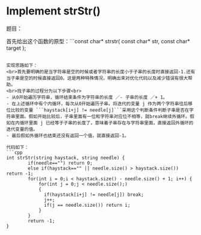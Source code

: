 # Implement strStr()
题目：

首先给出这个函数的原型：```const char* strstr( const char* str, const char* target );
```也就是给定一个子串，查看这个子串是否在给定的字符串里面。假如存在，在这道题目里面，返回这个子串第一个字符对应在字符串里面的位置；假如不存在就返回-1。

实现思路如下：
<br>首先要明确的是当字符串是空的时候或者字符串的长度小于子串的长度时直接返回-1.还有当子串是空的时候直接返回0。这是两种特殊情况，明确出来对优化代码以及减少错误有很大帮助。
<br>找子串的过程分为以下步骤<br>
- 从0开始遍历字符串，循环结束条件为字符串的长度 ／- 子串的长度 ／+ 1。
- 在上述循环中有个内循环，每次从0开始遍历子串。将迭代的变量 j 作为两个字符串往后移位比较的变量 ```haystack[i+j] != needle[j]```采用这个判断条件判断子串是否在字符串里面。假如开始比较后，子串里面有一位和字符串对应位不相等，就break继续外循环。假如在内循环里面 j 已经等于子串的长度了，意味着子串存在与字符串里面，直接返回外循环的迭代变量的值。
- 最后假如外循环也结束还没有返回一个值，就直接返回-1。

代码如下：
```cpp
int strStr(string haystack, string needle) {
        if(needle=="") return 0;
        else if(haystack=="" || needle.size() > haystack.size()) return -1;
        for(int i = 0;i < haystack.size() - needle.size() + 1; i++) {
            for(int j = 0;j < needle.size();)
            {
              if(haystack[i+j] != needle[j]) break;
              j++;
              if(j == needle.size()) return i;
            }
        }
        return -1;
}
``` 